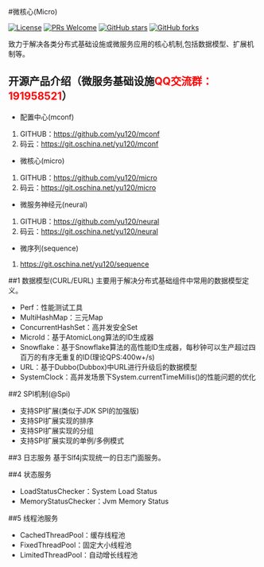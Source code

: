 #微核心(Micro)

[![License](https://img.shields.io/badge/license-MIT-blue.svg)](LICENSE)
[![PRs Welcome](https://img.shields.io/badge/PRs-welcome-brightgreen.svg)](https://github.com/yu120/micro/pulls)
[![GitHub stars](https://img.shields.io/github/stars/yu120/micro.svg?style=social&label=Stars)](https://github.com/yu120/micro)
[![GitHub forks](https://img.shields.io/github/forks/yu120/micro.svg?style=social&label=Fork)](https://github.com/yu120/micro)

致力于解决各类分布式基础设施或微服务应用的核心机制,包括数据模型、扩展机制等。

## 开源产品介绍（微服务基础设施<font color="red">QQ交流群：191958521</font>）
+ 配置中心(mconf)

1. GITHUB：https://github.com/yu120/mconf
2. 码云：https://git.oschina.net/yu120/mconf

+ 微核心(micro)

1. GITHUB：https://github.com/yu120/micro
2. 码云：https://git.oschina.net/yu120/micro

+ 微服务神经元(neural)

1. GITHUB：https://github.com/yu120/neural
2. 码云：https://git.oschina.net/yu120/neural

+ 微序列(sequence)

1. https://git.oschina.net/yu120/sequence


##1 数据模型(CURL/EURL)
主要用于解决分布式基础组件中常用的数据模型定义。

+ Perf：性能测试工具
+ MultiHashMap：三元Map
+ ConcurrentHashSet：高并发安全Set
+ MicroId：基于AtomicLong算法的ID生成器
+ Snowflake：基于Snowflake算法的高性能ID生成器，每秒钟可以生产超过四百万的有序无重复的ID(理论QPS:400w+/s)
+ URL：基于Dubbo(Dubbox)中URL进行升级后的数据模型
+ SystemClock：高并发场景下System.currentTimeMillis()的性能问题的优化

##2 SPI机制(@Spi)
+ 支持SPI扩展(类似于JDK SPI的加强版)
+ 支持SPI扩展实现的排序
+ 支持SPI扩展实现的分组
+ 支持SPI扩展实现的单例/多例模式

##3 日志服务
基于Slf4j实现统一的日志门面服务。

##4 状态服务
+ LoadStatusChecker：System Load Status
+ MemoryStatusChecker：Jvm Memory Status

##5 线程池服务
+ CachedThreadPool：缓存线程池
+ FixedThreadPool：固定大小线程池
+ LimitedThreadPool：自动增长线程池
